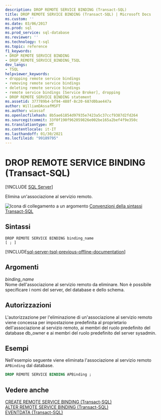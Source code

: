 ```yaml
---
description: DROP REMOTE SERVICE BINDING (Transact-SQL)
title: DROP REMOTE SERVICE BINDING (Transact-SQL) | Microsoft Docs
ms.custom: ''
ms.date: 03/06/2017
ms.prod: sql
ms.prod_service: sql-database
ms.reviewer: ''
ms.technology: t-sql
ms.topic: reference
f1_keywords:
- DROP REMOTE SERVICE BINDING
- DROP_REMOTE_SERVICE_BINDING_TSQL
dev_langs:
- TSQL
helpviewer_keywords:
- dropping remote service bindings
- removing remote service bindings
- deleting remote service bindings
- remote service bindings [Service Broker], dropping
- DROP REMOTE SERVICE BINDING statement
ms.assetid: 377789b4-bf94-488f-8c20-687d0bae447a
author: WilliamDAssafMSFT
ms.author: wiassaf
ms.openlocfilehash: 8b5ae61854d97935e7423a5c37ccf9387d2fd264
ms.sourcegitcommit: 33f0f190f962059826e002be165a2bef4f9e350c
ms.translationtype: MT
ms.contentlocale: it-IT
ms.lasthandoff: 01/30/2021
ms.locfileid: "99189795"
---
```

# <a name="drop-remote-service-binding-transact-sql"></a>DROP REMOTE SERVICE BINDING (Transact-SQL)
[!INCLUDE [SQL Server](../../includes/applies-to-version/sqlserver.md)]

  Elimina un'associazione al servizio remoto.  
  
 ![Icona di collegamento a un argomento](../../database-engine/configure-windows/media/topic-link.gif "Icona di collegamento a un argomento") [Convenzioni della sintassi Transact-SQL](../../t-sql/language-elements/transact-sql-syntax-conventions-transact-sql.md)  
  
## <a name="syntax"></a>Sintassi  
  
```syntaxsql
DROP REMOTE SERVICE BINDING binding_name  
[ ; ]  
```  
  
[!INCLUDE[sql-server-tsql-previous-offline-documentation](../../includes/sql-server-tsql-previous-offline-documentation.md)]

## <a name="arguments"></a>Argomenti
 *binding_name*  
 Nome dell'associazione al servizio remoto da eliminare. Non è possibile specificare i nomi del server, del database e dello schema.  
  
## <a name="permissions"></a>Autorizzazioni  
 L'autorizzazione per l'eliminazione di un'associazione al servizio remoto viene concessa per impostazione predefinita al proprietario dell'associazione al servizio remoto, ai membri del ruolo predefinito del database db_owner e ai membri del ruolo predefinito del server sysadmin.  
  
## <a name="examples"></a>Esempi  
 Nell'esempio seguente viene eliminata l'associazione al servizio remoto `APBinding` dal database.  
  
```sql 
DROP REMOTE SERVICE BINDING APBinding ;  
```  
  
## <a name="see-also"></a>Vedere anche  
 [CREATE REMOTE SERVICE BINDING &#40;Transact-SQL&#41;](../../t-sql/statements/create-remote-service-binding-transact-sql.md)   
 [ALTER REMOTE SERVICE BINDING &#40;Transact-SQL&#41;](../../t-sql/statements/alter-remote-service-binding-transact-sql.md)   
 [EVENTDATA &#40;Transact-SQL&#41;](../../t-sql/functions/eventdata-transact-sql.md)  
  
  
